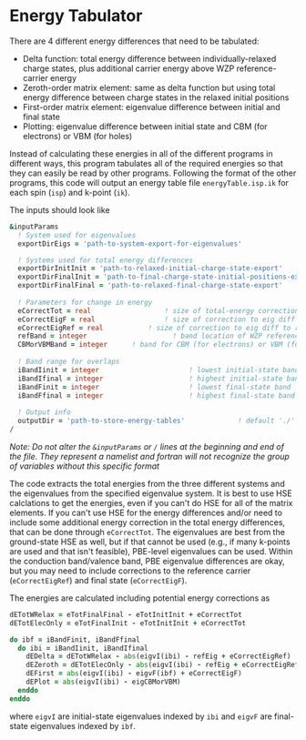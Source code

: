 # Energy Tabulator

There are 4 different energy differences that need to be tabulated:
* Delta function: total energy difference between individually-relaxed charge states, plus additional carrier energy above WZP reference-carrier energy
* Zeroth-order matrix element: same as delta function but using total energy difference between charge states in the relaxed initial positions
* First-order matrix element: eigenvalue difference between initial and final state
* Plotting: eigenvalue difference between initial state and CBM (for electrons) or VBM (for holes)

Instead of calculating these energies in all of the different programs in different ways, this program tabulates all of the required energies so that they can easily be read by other programs. Following the format of the other programs, this code will output an energy table file `energyTable.isp.ik` for each spin (`isp`) and k-point (`ik`). 

The inputs should look like
```f90
&inputParams
  ! System used for eigenvalues
  exportDirEigs = 'path-to-system-export-for-eigenvalues'

  ! Systems used for total energy differences
  exportDirInitInit = 'path-to-relaxed-initial-charge-state-export'
  exportDirFinalInit = 'path-to-final-charge-state-initial-positions-export'
  exportDirFinalFinal = 'path-to-relaxed-final-charge-state-export'
  
  ! Parameters for change in energy
  eCorrectTot = real				  ! size of total-energy correction in eV; default 0.0
  eCorrectEigF = real				  ! size of correction to eig diff to final state in eV; default 0.0
  eCorrectEigRef = real			  ! size of correction to eig diff to ref carrier in eV; default 0.0
  refBand = integer						! band location of WZP reference carrier
  CBMorVBMBand = integer      ! band for CBM (for electrons) or VBM (for holes)
  
  ! Band range for overlaps
  iBandIinit = integer						! lowest initial-state band
  iBandIfinal = integer						! highest initial-state band
  iBandFinit = integer						! lowest final-state band
  iBandFfinal = integer						! highest final-state band
  
  ! Output info
  outputDir = 'path-to-store-energy-tables' 			! default './'
/
```
_Note: Do not alter the `&inputParams` or `/` lines at the beginning and end of the file. They represent a namelist and fortran will not recognize the group of variables without this specific format_

The code extracts the total energies from the three different systems and the eigenvalues from the specified eigenvalue system. It is best to use HSE calclations to get the energies, even if you can't do HSE for all of the matrix elements. If you can't use HSE for the energy differences and/or need to include some additional energy correction in the total energy differences, that can be done through `eCorrectTot`. The eigenvalues are best from the ground-state HSE as well, but if that cannot be used (e.g., if many k-points are used and that isn't feasible), PBE-level eigenvalues can be used. Within the conduction band/valence band, PBE eigenvalue differences are okay, but you may need to include corrections to the reference carrier (`eCorrectEigRef`) and final state (`eCorrectEigF`).

The energies are calculated including potential energy corrections as
```f90
dETotWRelax = eTotFinalFinal - eTotInitInit + eCorrectTot
dETotElecOnly = eTotFinalInit - eTotInitInit + eCorrectTot

do ibf = iBandFinit, iBandFfinal
  do ibi = iBandIinit, iBandIfinal
    dEDelta = dETotWRelax - abs(eigvI(ibi) - refEig + eCorrectEigRef)
    dEZeroth = dETotElecOnly - abs(eigvI(ibi) - refEig + eCorrectEigRef)
    dEFirst = abs(eigvI(ibi) - eigvF(ibf) + eCorrectEigF)
    dEPlot = abs(eigvI(ibi) - eigCBMorVBM)
  enddo
enddo
```
where `eigvI` are initial-state eigenvalues indexed by `ibi` and `eigvF` are final-state eigenvalues indexed by `ibf`.
